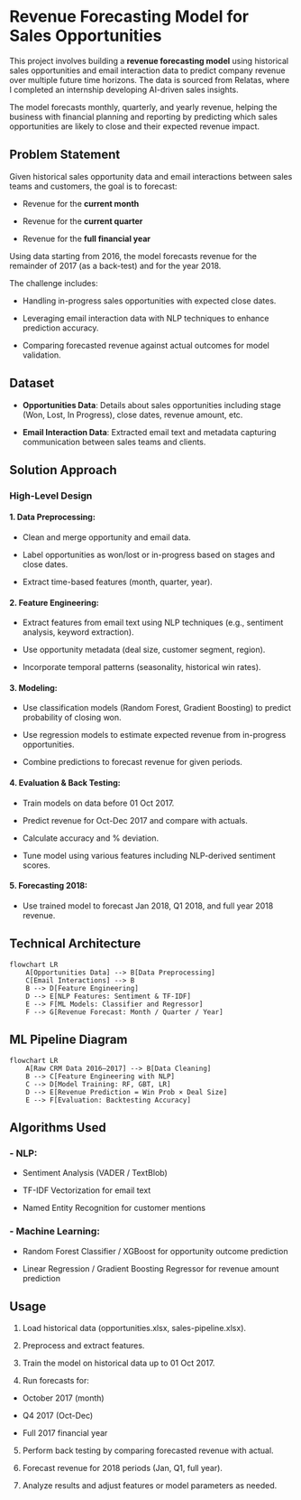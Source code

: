 # Revenue Forecasting Model for Sales Opportunities

This project involves building a **revenue forecasting model** using historical sales opportunities and email interaction data to predict company revenue over multiple future time horizons. The data is sourced from Relatas, where I completed an internship developing AI-driven sales insights.

The model forecasts monthly, quarterly, and yearly revenue, helping the business with financial planning and reporting by predicting which sales opportunities are likely to close and their expected revenue impact.

## Problem Statement

Given historical sales opportunity data and email interactions between sales teams and customers, the goal is to forecast:

- Revenue for the **current month**

- Revenue for the **current quarter**

- Revenue for the **full financial year**

Using data starting from 2016, the model forecasts revenue for the remainder of 2017 (as a back-test) and for the year 2018.

The challenge includes:

- Handling in-progress sales opportunities with expected close dates.

- Leveraging email interaction data with NLP techniques to enhance prediction accuracy.

- Comparing forecasted revenue against actual outcomes for model validation.

## Dataset

- **Opportunities Data**: Details about sales opportunities including stage (Won, Lost, In Progress), close dates, revenue amount, etc.

- **Email Interaction Data**: Extracted email text and metadata capturing communication between sales teams and clients.

## Solution Approach

### High-Level Design

#### 1. Data Preprocessing:

- Clean and merge opportunity and email data.

- Label opportunities as won/lost or in-progress based on stages and close dates.

- Extract time-based features (month, quarter, year).

#### 2. Feature Engineering:

- Extract features from email text using NLP techniques (e.g., sentiment analysis, keyword extraction).

- Use opportunity metadata (deal size, customer segment, region).

- Incorporate temporal patterns (seasonality, historical win rates).

#### 3. Modeling:

- Use classification models (Random Forest, Gradient Boosting) to predict probability of closing won.

- Use regression models to estimate expected revenue from in-progress opportunities.

- Combine predictions to forecast revenue for given periods.

#### 4. Evaluation & Back Testing:

- Train models on data before 01 Oct 2017.

- Predict revenue for Oct-Dec 2017 and compare with actuals.

- Calculate accuracy and % deviation.

- Tune model using various features including NLP-derived sentiment scores.

#### 5. Forecasting 2018:

- Use trained model to forecast Jan 2018, Q1 2018, and full year 2018 revenue.

## Technical Architecture

```mermaid
flowchart LR
    A[Opportunities Data] --> B[Data Preprocessing]
    C[Email Interactions] --> B
    B --> D[Feature Engineering]
    D --> E[NLP Features: Sentiment & TF-IDF]
    E --> F[ML Models: Classifier and Regressor]
    F --> G[Revenue Forecast: Month / Quarter / Year]
```
## ML Pipeline Diagram

```mermaid
flowchart LR
    A[Raw CRM Data 2016–2017] --> B[Data Cleaning]
    B --> C[Feature Engineering with NLP]
    C --> D[Model Training: RF, GBT, LR]
    D --> E[Revenue Prediction = Win Prob × Deal Size]
    E --> F[Evaluation: Backtesting Accuracy]
```

## Algorithms Used

### - NLP:

- Sentiment Analysis (VADER / TextBlob)

- TF-IDF Vectorization for email text

- Named Entity Recognition for customer mentions

### - Machine Learning:

- Random Forest Classifier / XGBoost for opportunity outcome prediction

- Linear Regression / Gradient Boosting Regressor for revenue amount prediction

## Usage

1. Load historical data (opportunities.xlsx, sales-pipeline.xlsx).

2. Preprocess and extract features.

3. Train the model on historical data up to 01 Oct 2017.

4. Run forecasts for:

- October 2017 (month)

- Q4 2017 (Oct-Dec)

- Full 2017 financial year

5. Perform back testing by comparing forecasted revenue with actual.

6. Forecast revenue for 2018 periods (Jan, Q1, full year).

7. Analyze results and adjust features or model parameters as needed.

